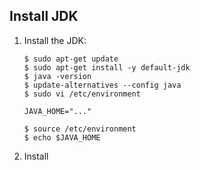## Install JDK

1. Install the JDK:

    ```command
    $ sudo apt-get update
    $ sudo apt-get install -y default-jdk
    $ java -version
    $ update-alternatives --config java
    $ sudo vi /etc/environment
    
    JAVA_HOME="..."
    
    $ source /etc/environment
    $ echo $JAVA_HOME
    ```
2. Install 
